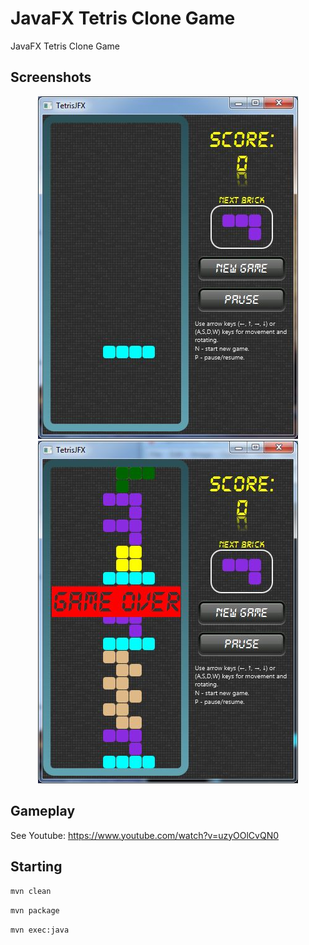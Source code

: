 JavaFX Tetris Clone Game
=============

JavaFX Tetris Clone Game

## Screenshots
<p align="center">
  <img src="https://github.com/javafx-dev/javafx-dev.github.io/blob/master/img/tetris-screen1.jpg?raw=true" alt="TetrisJFX Screen Shoot"/>
  <img src="https://github.com/javafx-dev/javafx-dev.github.io/blob/master/img/tetris-screen2.jpg?raw=true" alt="TetrisJFX Screen Shoot 1"/>
</p>

## Gameplay
See Youtube: <a href="https://www.youtube.com/watch?v=uzyOOlCvQN0">https://www.youtube.com/watch?v=uzyOOlCvQN0</a>

## Starting
```mvn clean```

```mvn package```

```mvn exec:java```